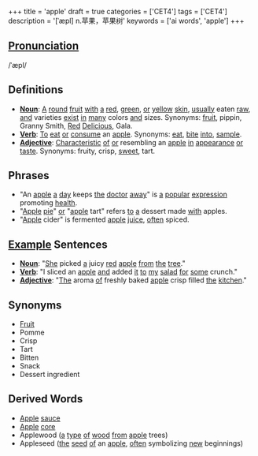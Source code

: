 +++
title = 'apple'
draft = true
categories = ['CET4']
tags = ['CET4']
description = '[ˈæpl] n.苹果，苹果树'
keywords = ['ai words', 'apple']
+++

## [Pronunciation](/post/pronunciation/)
/ˈæpl/

## Definitions
- **[Noun](/post/noun/)**: [A](/post/a/) [round](/post/round/) [fruit](/post/fruit/) [with](/post/with/) [a](/post/a/) [red](/post/red/), [green](/post/green/), [or](/post/or/) [yellow](/post/yellow/) [skin](/post/skin/), [usually](/post/usually/) eaten [raw](/post/raw/), [and](/post/and/) varieties [exist](/post/exist/) [in](/post/in/) [many](/post/many/) colors [and](/post/and/) sizes. Synonyms: [fruit](/post/fruit/), pippin, Granny Smith, [Red](/post/red/) [Delicious](/post/delicious/), Gala.
- **[Verb](/post/verb/)**: [To](/post/to/) [eat](/post/eat/) [or](/post/or/) [consume](/post/consume/) an [apple](/post/apple/). Synonyms: [eat](/post/eat/), [bite](/post/bite/) [into](/post/into/), [sample](/post/sample/).
- **[Adjective](/post/adjective/)**: [Characteristic](/post/characteristic/) [of](/post/of/) [or](/post/or/) resembling an [apple](/post/apple/) [in](/post/in/) [appearance](/post/appearance/) [or](/post/or/) [taste](/post/taste/). Synonyms: fruity, crisp, [sweet](/post/sweet/), tart.

## Phrases
- "An [apple](/post/apple/) [a](/post/a/) [day](/post/day/) keeps [the](/post/the/) [doctor](/post/doctor/) [away](/post/away/)" is [a](/post/a/) [popular](/post/popular/) [expression](/post/expression/) promoting [health](/post/health/).
- "[Apple](/post/apple/) [pie](/post/pie/)" [or](/post/or/) "[apple](/post/apple/) tart" refers [to](/post/to/) [a](/post/a/) dessert made [with](/post/with/) apples.
- "[Apple](/post/apple/) cider" is fermented [apple](/post/apple/) [juice](/post/juice/), [often](/post/often/) spiced.

## [Example](/post/example/) Sentences
- **[Noun](/post/noun/)**: "[She](/post/she/) picked [a](/post/a/) juicy [red](/post/red/) [apple](/post/apple/) [from](/post/from/) [the](/post/the/) [tree](/post/tree/)."
- **[Verb](/post/verb/)**: "I sliced an [apple](/post/apple/) [and](/post/and/) added [it](/post/it/) [to](/post/to/) [my](/post/my/) [salad](/post/salad/) [for](/post/for/) [some](/post/some/) crunch."
- **[Adjective](/post/adjective/)**: "[The](/post/the/) aroma [of](/post/of/) freshly baked [apple](/post/apple/) crisp filled [the](/post/the/) [kitchen](/post/kitchen/)."

## Synonyms
- [Fruit](/post/fruit/)
- Pomme
- Crisp
- Tart
- Bitten
- Snack
- Dessert ingredient

## Derived Words
- [Apple](/post/apple/) [sauce](/post/sauce/)
- [Apple](/post/apple/) [core](/post/core/)
- Applewood ([a](/post/a/) [type](/post/type/) [of](/post/of/) [wood](/post/wood/) [from](/post/from/) [apple](/post/apple/) trees)
- Appleseed ([the](/post/the/) [seed](/post/seed/) [of](/post/of/) an [apple](/post/apple/), [often](/post/often/) symbolizing [new](/post/new/) beginnings)

